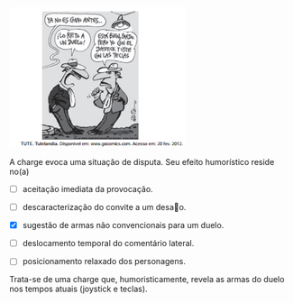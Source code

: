 

![](b53f60df-bbd3-e22b-4dac-466004955b03.png)

A charge evoca uma situação de disputa. Seu efeito humorístico reside no(a)



- [ ] aceitação imediata da provocação.
- [ ] descaracterização do convite a um desao.
- [x] sugestão de armas não convencionais para um duelo.
- [ ] deslocamento temporal do comentário lateral.
- [ ] posicionamento relaxado dos personagens.


Trata-se de uma charge que, humoristicamente, revela as armas do duelo nos tempos atuais (joystick e teclas).
